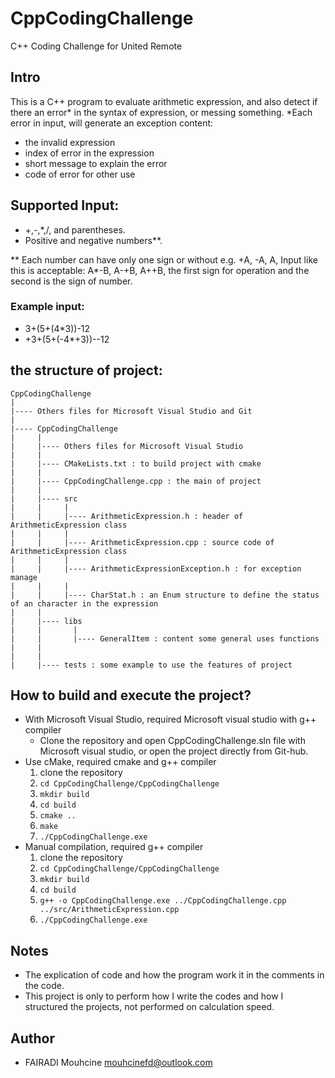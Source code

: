 # CppCodingChallenge
C++ Coding Challenge for United Remote
## Intro
This is a C++ program to evaluate arithmetic expression, and also detect if there an error* in the syntax of expression, or messing something.
*Each error in input, will generate an exception content:
- the invalid expression
- index of error in the expression
- short message to explain the error
- code of error for other use

## Supported Input:
- +,-,*,/, and parentheses.
- Positive and negative numbers**.

** Each number can have only one sign or without e.g. +A, -A, A,
Input like this is acceptable: A*-B, A-+B, A++B, the first sign for operation and the second is the sign of number.

### Example input:
- 3+(5+(4*3))-12
- +3+(5+(-4*+3))--12

## the structure of project:
```
CppCodingChallenge
|
|---- Others files for Microsoft Visual Studio and Git
|
|---- CppCodingChallenge
|     |
|     |---- Others files for Microsoft Visual Studio
|     |
|     |---- CMakeLists.txt : to build project with cmake
|     |
|     |---- CppCodingChallenge.cpp : the main of project
|     |
|     |---- src
|     |     |
|     |     |---- ArithmeticExpression.h : header of ArithmeticExpression class
|     |     |
|     |     |---- ArithmeticExpression.cpp : source code of ArithmeticExpression class
|     |     |
|     |     |---- ArithmeticExpressionException.h : for exception manage
|     |     |
|     |     |---- CharStat.h : an Enum structure to define the status of an character in the expression
|     |
|     |---- libs
|     |       |
|     |       |---- GeneralItem : content some general uses functions
|     |
|     |
|     |---- tests : some example to use the features of project
```
## How to build and execute the project?
- With Microsoft Visual Studio, required Microsoft visual studio with g++ compiler
  - Clone the repository and open CppCodingChallenge.sln file with Microsoft visual studio, or open the project directly from Git-hub.
- Use cMake, required cmake and g++ compiler
  1. clone the repository
  2. `cd CppCodingChallenge/CppCodingChallenge`
  3. `mkdir build`
  4. `cd build`
  5. `cmake ..`
  6. `make`
  7. `./CppCodingChallenge.exe`
- Manual compilation, required g++ compiler
  1. clone the repository
  2. `cd CppCodingChallenge/CppCodingChallenge`
  3. `mkdir build`
  4. `cd build`
  5. `g++ -o CppCodingChallenge.exe ../CppCodingChallenge.cpp ../src/ArithmeticExpression.cpp`
  6. `./CppCodingChallenge.exe`
## Notes
- The explication of code and how the program work it in the comments in the code.
- This project is only to perform how I write the codes and how I structured the projects, not performed on calculation speed.

## Author
- FAIRADI Mouhcine mouhcinefd@outlook.com
